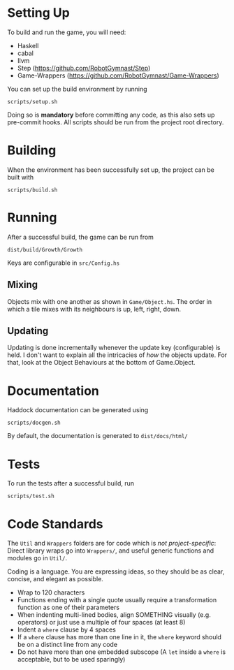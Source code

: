 # Setting Up

To build and run the game, you will need:

 * Haskell
 * cabal
 * llvm
 * Step (https://github.com/RobotGymnast/Step)
 * Game-Wrappers (https://github.com/RobotGymnast/Game-Wrappers)

You can set up the build environment by running

    scripts/setup.sh

Doing so is **mandatory** before committing any code, as this also sets up pre-commit hooks.
All scripts should be run from the project root directory.

# Building

When the environment has been successfully set up, the project can be built with

    scripts/build.sh

# Running

After a successful build, the game can be run from

    dist/build/Growth/Growth

Keys are configurable in `src/Config.hs`

## Mixing

Objects mix with one another as shown in `Game/Object.hs`.
The order in which a tile mixes with its neighbours is up, left, right, down.

## Updating

Updating is done incrementally whenever the update key (configurable) is held.
I don't want to explain all the intricacies of _how_ the objects update.
For that, look at the Object Behaviours at the bottom of Game.Object.

# Documentation

Haddock documentation can be generated using

    scripts/docgen.sh

By default, the documentation is generated to `dist/docs/html/`

# Tests

To run the tests after a successful build, run

    scripts/test.sh

# Code Standards

The `Util` and `Wrappers` folders are for code which is *not project-specific*:
Direct library wraps go into `Wrappers/`, and useful generic functions and modules go in `Util/`.

Coding is a language. You are expressing ideas, so they should be as clear, concise, and elegant as possible.

 * Wrap to 120 characters
 * Functions ending with a single quote usually require a transformation function as one of their parameters
 * When indenting multi-lined bodies, align SOMETHING visually (e.g. operators)
   or just use a multiple of four spaces (at least 8)
 * Indent a `where` clause by 4 spaces
 * If a `where` clause has more than one line in it, the `where` keyword should be on a distinct line from any code
 * Do not have more than one embedded subscope (A `let` inside a `where` is acceptable, but to be used sparingly)
